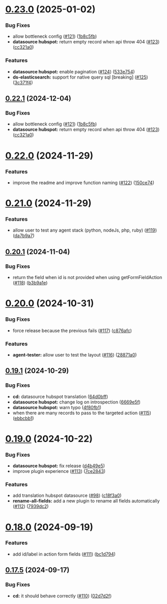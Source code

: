 # [0.23.0](https://github.com/ForestAdmin/forestadmin-experimental/compare/agent-nodejs-testing@0.22.0...agent-nodejs-testing@0.23.0) (2025-01-02)


### Bug Fixes

* allow bottleneck config ([#121](https://github.com/ForestAdmin/forestadmin-experimental/issues/121)) ([1b8c5fb](https://github.com/ForestAdmin/forestadmin-experimental/commit/1b8c5fbc9ee67cf3551d7880217023276e62ecfb))
* **datasource hubspot:** return empty record when api throw 404 ([#123](https://github.com/ForestAdmin/forestadmin-experimental/issues/123)) ([cc321a0](https://github.com/ForestAdmin/forestadmin-experimental/commit/cc321a0294e38a46a057b0698d2c35c1ac394364))


### Features

* **datasource hubspot:** enable pagination ([#124](https://github.com/ForestAdmin/forestadmin-experimental/issues/124)) ([533e754](https://github.com/ForestAdmin/forestadmin-experimental/commit/533e754771519046b83d1cd6958aa1dd34d4e660))
* **ds-elasticsearch:** support for native query sql [breaking] ([#125](https://github.com/ForestAdmin/forestadmin-experimental/issues/125)) ([3c371f4](https://github.com/ForestAdmin/forestadmin-experimental/commit/3c371f4c2e59252c545bff0689f5f6f69b0e4fbd))

## [0.22.1](https://github.com/ForestAdmin/forestadmin-experimental/compare/agent-nodejs-testing@0.22.0...agent-nodejs-testing@0.22.1) (2024-12-04)


### Bug Fixes

* allow bottleneck config ([#121](https://github.com/ForestAdmin/forestadmin-experimental/issues/121)) ([1b8c5fb](https://github.com/ForestAdmin/forestadmin-experimental/commit/1b8c5fbc9ee67cf3551d7880217023276e62ecfb))
* **datasource hubspot:** return empty record when api throw 404 ([#123](https://github.com/ForestAdmin/forestadmin-experimental/issues/123)) ([cc321a0](https://github.com/ForestAdmin/forestadmin-experimental/commit/cc321a0294e38a46a057b0698d2c35c1ac394364))

# [0.22.0](https://github.com/ForestAdmin/forestadmin-experimental/compare/agent-nodejs-testing@0.21.0...agent-nodejs-testing@0.22.0) (2024-11-29)


### Features

* improve the readme and improve function naming ([#122](https://github.com/ForestAdmin/forestadmin-experimental/issues/122)) ([150ce74](https://github.com/ForestAdmin/forestadmin-experimental/commit/150ce7498b4d5087d95b66e44afe983717e0d710))

# [0.21.0](https://github.com/ForestAdmin/forestadmin-experimental/compare/agent-nodejs-testing@0.20.1...agent-nodejs-testing@0.21.0) (2024-11-29)


### Features

* allow user to test any agent stack (python, nodeJs, php, ruby) ([#119](https://github.com/ForestAdmin/forestadmin-experimental/issues/119)) ([da7b9a7](https://github.com/ForestAdmin/forestadmin-experimental/commit/da7b9a7e9fcbb5fc647bd230b5a0f4d4cc26858c))

## [0.20.1](https://github.com/ForestAdmin/forestadmin-experimental/compare/agent-nodejs-testing@0.20.0...agent-nodejs-testing@0.20.1) (2024-11-04)


### Bug Fixes

* return the field when id is not provided when using getFormFieldAction ([#118](https://github.com/ForestAdmin/forestadmin-experimental/issues/118)) ([b3b9a1e](https://github.com/ForestAdmin/forestadmin-experimental/commit/b3b9a1ec663b440f29d58cd9dd1f160509186dca))

# [0.20.0](https://github.com/ForestAdmin/forestadmin-experimental/compare/agent-nodejs-testing@0.19.1...agent-nodejs-testing@0.20.0) (2024-10-31)


### Bug Fixes

* force release because the previous fails ([#117](https://github.com/ForestAdmin/forestadmin-experimental/issues/117)) ([c876afc](https://github.com/ForestAdmin/forestadmin-experimental/commit/c876afc55f885f26d424b72da3f45a7802a15c06))


### Features

* **agent-tester:** allow user to test the layout  ([#116](https://github.com/ForestAdmin/forestadmin-experimental/issues/116)) ([28871a0](https://github.com/ForestAdmin/forestadmin-experimental/commit/28871a0b10d470cd9d853a51bdb410b44bdac450))

## [0.19.1](https://github.com/ForestAdmin/forestadmin-experimental/compare/agent-nodejs-testing@0.19.0...agent-nodejs-testing@0.19.1) (2024-10-29)


### Bug Fixes

* **cd:** datasource hubspot translation ([64d0bff](https://github.com/ForestAdmin/forestadmin-experimental/commit/64d0bffbec9547c3dd2a0104e0ab940ff1d79040))
* **datasource hubspot:** change log on introspection ([6669e5f](https://github.com/ForestAdmin/forestadmin-experimental/commit/6669e5fb07200a7952537cfb87c84eeab97471b7))
* **datasource hubspot:** warn typo ([4f80fb1](https://github.com/ForestAdmin/forestadmin-experimental/commit/4f80fb13d65cd79c8bf0ae8c50ded878ce8a3e21))
* when there are many records to pass to the targeted action  ([#115](https://github.com/ForestAdmin/forestadmin-experimental/issues/115)) ([ebbcbb1](https://github.com/ForestAdmin/forestadmin-experimental/commit/ebbcbb1d9d9c3c1733703553c35864360282fdb4))

# [0.19.0](https://github.com/ForestAdmin/forestadmin-experimental/compare/agent-nodejs-testing@0.18.0...agent-nodejs-testing@0.19.0) (2024-10-22)


### Bug Fixes

* **datasource hubspot:** fix release ([d4b49e5](https://github.com/ForestAdmin/forestadmin-experimental/commit/d4b49e58de8a03896678402026f2389338299144))
* improve plugin experience ([#113](https://github.com/ForestAdmin/forestadmin-experimental/issues/113)) ([7ce2843](https://github.com/ForestAdmin/forestadmin-experimental/commit/7ce2843eaddeb1b8ee79b6f9a605eb7231b26dd3))


### Features

* add translation hubspot datasource ([#98](https://github.com/ForestAdmin/forestadmin-experimental/issues/98)) ([c18f3a0](https://github.com/ForestAdmin/forestadmin-experimental/commit/c18f3a0542c4fd7b1f321446ef1cb260d0b04cb9))
* **rename-all-fields:** add a new plugin to rename all fields automatically ([#112](https://github.com/ForestAdmin/forestadmin-experimental/issues/112)) ([7939dc2](https://github.com/ForestAdmin/forestadmin-experimental/commit/7939dc2b4f4ffcc58e28f8b2a8117bcce58f033d))

# [0.18.0](https://github.com/ForestAdmin/forestadmin-experimental/compare/agent-nodejs-testing@0.17.5...agent-nodejs-testing@0.18.0) (2024-09-19)


### Features

* add id/label in action form fields ([#111](https://github.com/ForestAdmin/forestadmin-experimental/issues/111)) ([bc1d794](https://github.com/ForestAdmin/forestadmin-experimental/commit/bc1d7940931eb8adc29986e8382708cf7ce6b26b))

## [0.17.5](https://github.com/ForestAdmin/forestadmin-experimental/compare/agent-nodejs-testing@0.17.4...agent-nodejs-testing@0.17.5) (2024-09-17)


### Bug Fixes

* **cd:** it should behave correctly ([#110](https://github.com/ForestAdmin/forestadmin-experimental/issues/110)) ([02d7d2f](https://github.com/ForestAdmin/forestadmin-experimental/commit/02d7d2f3624d08be1432faac4a422f315e60f34f))
